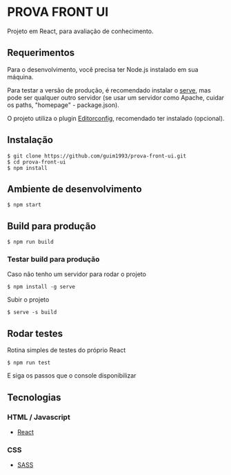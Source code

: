 # PROVA FRONT UI

Projeto em React, para avaliação de conhecimento.

## Requerimentos

Para o desenvolvimento, você precisa ter Node.js instalado em sua máquina.

Para testar a versão de produção, é recomendado instalar o [serve](https://www.npmjs.com/package/serve), mas pode ser qualquer outro servidor (se usar um servidor como Apache, cuidar os paths, "homepage" - package.json).

O projeto utiliza o plugin [Editorconfig](http://editorconfig.org/), recomendado ter instalado (opcional).

## Instalação

    $ git clone https://github.com/guim1993/prova-front-ui.git
    $ cd prova-front-ui
    $ npm install

## Ambiente de desenvolvimento

    $ npm start

## Build para produção

    $ npm run build

### Testar build para produção

  Caso não tenho um servidor para rodar o projeto

    $ npm install -g serve

  Subir o projeto

    $ serve -s build

## Rodar testes

  Rotina simples de testes do próprio React
  
    $ npm run test
  
  E siga os passos que o console disponibilizar

## Tecnologias

### HTML / Javascript

- [React](https://reactjs.org/)

### CSS

- [SASS](https://sass-lang.com/)
